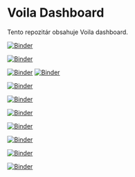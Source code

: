 # Voila Dashboard

Tento repozitár obsahuje Voila dashboard.

[![Binder](https://mybinder.org/badge_logo.svg)](https://mybinder.org/v2/git/https%3A%2F%2Fgithub.com%2Ffulekset%2Fvoila-dashboard/main?labpath=https%3A%2F%2Fgithub.com%2Ffulekset%2Fvoila-dashboard%2Fblob%2Fmain%2Fpriklad.ipynb)

[![Binder](https://mybinder.org/badge_logo.svg)](https://mybinder.org/v2/git/https%3A%2F%2Fgithub.com%2Ffulekset%2Fvoila-dashboard/main?labpath=https%3A%2F%2Fgithub.com%2Ffulekset%2Fvoila-dashboard%2Fblob%2Fmain%2Ftest.ipynb?voila-debug)

[![Binder](https://mybinder.org/badge_logo.svg)](https://mybinder.org/v2/git/https%3A%2F%2Fgithub.com%2Ffulekset%2Fvoila-dashboard/main?labpath=https%3A%2F%2Fgithub.com%2Ffulekset%2Fvoila-dashboard%2Fblob%2Fmain%2Fpath%2520of%2520the%2520curve.ipynb)
[![Binder](https://mybinder.org/badge_logo.svg)](https://mybinder.org/v2/git/https%3A%2F%2Fgithub.com%2Ffulekset%2Fvoila-dashboard/main?labpath=https%3A%2F%2Fgithub.com%2Ffulekset%2Fvoila-dashboard%2Fblob%2Fmain%2FIRWS_LINE_BOX_CHART.ipynb)

[![Binder](https://mybinder.org/badge_logo.svg)](https://mybinder.org/v2/git/https%3A%2F%2Fgithub.com%2Ffulekset%2Fvoila-dashboard/main?labpath=https%3A%2F%2Fgithub.com%2Ffulekset%2Fvoila-dashboard%2Fblob%2Fmain%2FPRIEMER_KGM_KGS.ipynb)

[![Binder](https://mybinder.org/badge_logo.svg)](https://mybinder.org/v2/git/https%3A%2F%2Fgithub.com%2Ffulekset%2Fvoila-dashboard/main?labpath=https%3A%2F%2Fgithub.com%2Ffulekset%2Fvoila-dashboard%2Fblob%2Fmain%2FIRWS_BOX_PLOT%2520Y_PRG_AP.ipynb)

[![Binder](https://mybinder.org/badge_logo.svg)](https://mybinder.org/v2/git/https%3A%2F%2Fgithub.com%2Ffulekset%2Fvoila-dashboard/main?labpath=https%3A%2F%2Fgithub.com%2Ffulekset%2Fvoila-dashboard%2Fblob%2Fmain%2FIRWS_BOX_PLOT%2520Y_PRG_AP_2.ipynb)

[![Binder](https://mybinder.org/badge_logo.svg)](https://mybinder.org/v2/git/https%3A%2F%2Fgithub.com%2Ffulekset%2Fvoila-dashboard/main?labpath=TESLA.xlsx)

[![Binder](https://mybinder.org/badge_logo.svg)](https://mybinder.org/v2/git/https%3A%2F%2Fgithub.com%2Ffulekset%2Fvoila-dashboard/main?labpath=Indexy.ipynb)

[![Binder](https://mybinder.org/badge_logo.svg)](https://mybinder.org/v2/git/https%3A%2F%2Fgithub.com%2Ffulekset%2Fvoila-dashboard/main?labpath=MLBEVO_F-608161_DATA.ipynb)

[![Binder](https://mybinder.org/badge_logo.svg)](https://mybinder.org/v2/git/https%3A%2F%2Fgithub.com%2Ffulekset%2Fvoila-dashboard/main?labpath=AUDI_TEST_20PC.ipynb)

